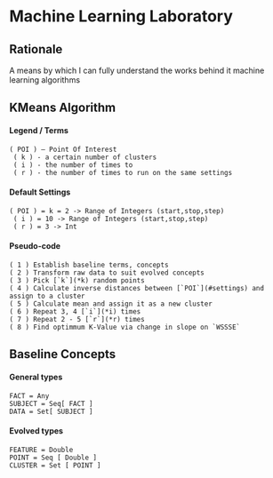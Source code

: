 # Machine Learning Laboratory

## Rationale
A means by which I can fully understand the works behind it machine learning algorithms

## KMeans Algorithm
#### Legend / Terms
    ( POI ) — Point Of Interest
     ( k ) - a certain number of clusters
     ( i ) - the number of times to 
     ( r ) - the number of times to run on the same settings

#### Default Settings
    ( POI ) = k = 2 -> Range of Integers (start,stop,step)
     ( i ) = 10 -> Range of Integers (start,stop,step)
     ( r ) = 3 -> Int

#### Pseudo-code
    ( 1 ) Establish baseline terms, concepts
    ( 2 ) Transform raw data to suit evolved concepts
    ( 3 ) Pick [`k`](*k) random points
    ( 4 ) Calculate inverse distances between [`POI`](#settings) and assign to a cluster
    ( 5 ) Calculate mean and assign it as a new cluster
    ( 6 ) Repeat 3, 4 [`i`](*i) times
    ( 7 ) Repeat 2 - 5 [`r`](*r) times 
    ( 8 ) Find optimmum K-Value via change in slope on `WSSSE` 

## Baseline Concepts
#### General types
    FACT = Any
    SUBJECT = Seq[ FACT ]
    DATA = Set[ SUBJECT ]


#### Evolved types
    FEATURE = Double
    POINT = Seq [ Double ] 
    CLUSTER = Set [ POINT ]
